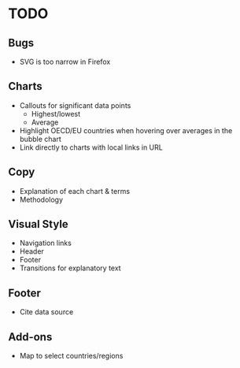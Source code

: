 # TODO

## Bugs
- SVG is too narrow in Firefox

## Charts
- Callouts for significant data points
	- Highest/lowest
	- Average
- Highlight OECD/EU countries when hovering over averages in the bubble chart
- Link directly to charts with local links in URL

## Copy
- Explanation of each chart & terms
- Methodology

## Visual Style
- Navigation links
- Header
- Footer
- Transitions for explanatory text

## Footer
- Cite data source

## Add-ons
- Map to select countries/regions
